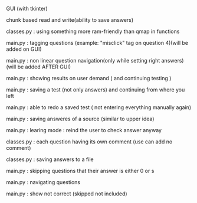GUI (with tkinter)

chunk based read and write(ability to save answers)

classes.py : using something more ram-friendly than qmap in functions

main.py : tagging questions (example: "misclick" tag on question 4)(will be added on GUI)

main.py : non linear question navigation(only while setting right answers)(will be added AFTER GUI)

main.py : showing results on user demand ( and continuing testing )

main.py : saving a test (not only answers) and continuing from where you left

main.py : able to redo a saved test ( not entering everything manually again)

main.py : saving answeres of a source (similar to upper idea)

main.py : learing mode : reind the user to check answer anyway

classes.py : each question having its own comment (use can add no comment)

classes.py : saving answers to a file

main.py : skipping questions that their answer is either 0 or s

main.py : navigating questions

main.py : show not correct (skipped not included)
